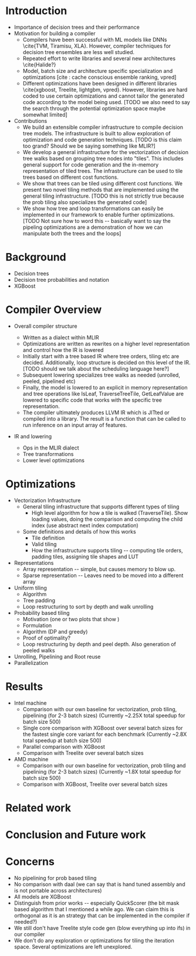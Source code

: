 # Introduction
* Importance of decision trees and their performance
* Motivation for building a compiler
  * Compilers have been successful with ML models like DNNs \cite{TVM, Tiramisu, XLA}. However, compiler techniques for decision tree ensembles are less well studied.
  * Repeated effort to write libraries and several new architectures \cite{Halide?}
  * Model, batch size and architecture specific specialization and optimizations [cite : cache conscious ensemble ranking, vpred]
  * Different optimizations have been designed in different libraries \cite{xgboost, Treelite, lightgbm, vpred}. However, libraries are hard coded to use certain optimizations and cannot tailor the generated code according to the model being used. [TODO we also need to say the search through the potential optimization space maybe somewhat limited]
* Contributions
  * We build an extensible compiler infrastructure to compile decision tree models. The infrastructure is built to allow exploration of optimization and code generation techniques. [TODO is this claim too grand? Should we be saying something like MLIR?]
  * We develop a general infrastructure for the vectorization of decision tree walks based on grouping tree nodes into "tiles". This includes general support for code generation and the in-memory representation of tiled trees. The infrastructure can be used to tile trees based on different cost functions. 
  * We show that trees can be tiled using different cost functions. We present two novel tiling methods that are implemented using the general tiling infrastructure. [TODO this is not strictly true because the prob tiling also specializes the generated code]
  * We show how tree and loop transformations can easily be implemented in our framework to enable further optimizations. [TODO Not sure how to word this -- basically want to say the pipeling optimizations are a demonstration of how we can manipulate both the trees and the loops]

# Background
* Decision trees
* Decision tree probabilities and notation
* XGBoost

# Compiler Overview
* Overall compiler structure
  * Written as a dialect within MLIR
  * Optimizations are written as rewrites on a higher level representation and control how the IR is lowered
  * Initially start with a tree based IR where tree orders, tiling etc are decided. Additionally, loop structure is decided on this level of the IR. [TODO should we talk about the scheduling language here?]
  * Subsequent lowering specializes tree walks as needed (unrolled, peeled, pipelined etc)
  * Finally, the model is lowered to an explicit in memory representation and tree operations like IsLeaf, TraverseTreeTile, GetLeafValue are lowered to specific code that works with the specific tree representation.
  * The compiler ultimately produces LLVM IR which is JITted or compiled into a library. The result is a function that can be called to run inference on an input array of features.

* IR and lowering
  * Ops in the MLIR dialect
  * Tree transformations
  * Lower level optimizations

# Optimizations
* Vectorization Infrastructure
  * General tiling infrastructure that supports different types of tiling
    * High level algorithm for how a tile is walked (TraverseTile). Show loading values, doing the comparison and computing the child index (use abstract next index computation)
  * Some definitions and details of how this works
    * Tile definition
    * Valid tiling
    * How the infrastructure supports tiling -- computing tile orders, padding tiles, assigning tile shapes and LUT
* Representations
  * Array representation -- simple, but causes memory to blow up. 
  * Sparse representation -- Leaves need to be moved into a different array
* Uniform tiling
  * Algorithm
  * Tree padding 
  * Loop restructuring to sort by depth and walk unrolling 
* Probability based tiling
  * Motivation (one or two plots that show  ) 
  * Formulation
  * Algorithm (DP and greedy)
  * Proof of optimality?
  * Loop restructuring by depth and peel depth. Also generation of peeled walks 
* Unrolling, Pipelining and Root reuse
* Parallelization

# Results
* Intel machine
  * Comparison with our own baseline for vectorization, prob tiling, pipelining (for 2-3 batch sizes) (Currently ~2.25X total speedup for batch size 500)
  * Single core comparison with XGBoost over several batch sizes for the fastest single core variant for each benchmark (Currently ~2.8X total speedup at batch size 500)
  * Parallel comparison with XGBoost 
  * Comparison with Treelite over several batch sizes
* AMD machine
  * Comparison with our own baseline for vectorization, prob tiling and pipelining (for 2-3 batch sizes) (Currently ~1.8X total speedup for batch size 500)
  * Comparison with XGBoost, Treelite over several batch sizes 

# Related work
# Conclusion and Future work

# Concerns
* No pipelining for prob based tiling
* No comparison with daal (we can say that is hand tuned assembly and is not portable across architectures)
* All models are XGBoost
* Distinguish from prior works -- especially QuickScorer (the bit mask based algorithm that I mentioned a while ago. We can claim this is orthogonal as it is an strategy  that can be implemented in the compiler if needed?)
* We still don't have Treelite style code gen (blow everything up into ifs) in our compiler
* We don't do any exploration or optimizations for tiling the iteration space. Several optimizations are left unexplored.